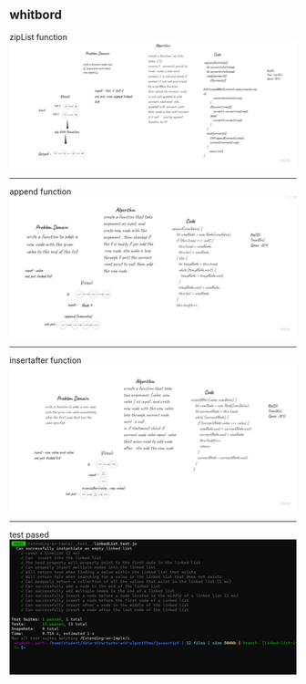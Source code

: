 ## whitbord

zipList function 
![image](./sc/Ziplist.png.jpg)

************************
append function 
![image](./sc/append.png.jpg) 
*********************************
insertafter function 
![image2](./sc/insertafer.png.jpg)
************************************
test pased 
![image3](./sc/test.png)

